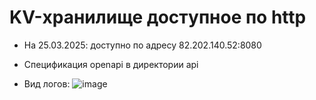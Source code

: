 # KV-хранилище доступное по http

 
* На 25.03.2025: доступно по адресу 82.202.140.52:8080

* Cпецификация openapi в директории api
* Вид логов:
![image](https://github.com/user-attachments/assets/341b4954-f139-4d1d-8492-0cfaa74ef52b)
